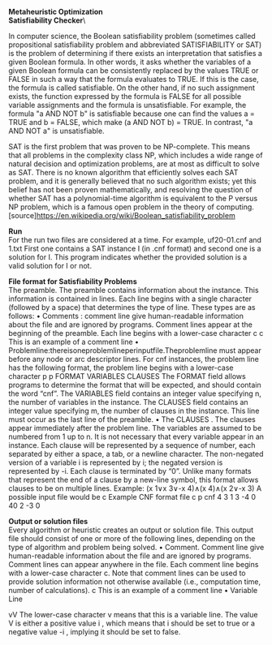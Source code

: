 **Metaheuristic Optimization**\
**Satisfiability Checker**\

In computer science, the Boolean satisfiability problem (sometimes called propositional satisfiability problem and abbreviated SATISFIABILITY or SAT) is the problem of determining if there exists an interpretation that satisfies a given Boolean formula. In other words, it asks whether the variables of a given Boolean formula can be consistently replaced by the values TRUE or FALSE in such a way that the formula evaluates to TRUE. If this is the case, the formula is called satisfiable. On the other hand, if no such assignment exists, the function expressed by the formula is FALSE for all possible variable assignments and the formula is unsatisfiable. For example, the formula "a AND NOT b" is satisfiable because one can find the values a = TRUE and b = FALSE, which make (a AND NOT b) = TRUE. In contrast, "a AND NOT a" is unsatisfiable.

SAT is the first problem that was proven to be NP-complete. This means that all problems in the complexity class NP, which includes a wide range of natural decision and optimization problems, are at most as difficult to solve as SAT. There is no known algorithm that efficiently solves each SAT problem, and it is generally believed that no such algorithm exists; yet this belief has not been proven mathematically, and resolving the question of whether SAT has a polynomial-time algorithm is equivalent to the P versus NP problem, which is a famous open problem in the theory of computing.
[source]https://en.wikipedia.org/wiki/Boolean_satisfiability_problem

**Run**\
For the run two files are considered at a time. For example, uf20-01.cnf and 1.txt
First one contains a SAT instance I (in .cnf format) and second one is a solution for I. 
This program indicates whether the provided solution is a valid solution for I or not.


**File format for Satisfiability Problems**\
The preamble. The preamble contains information about the instance. This information is contained in lines. Each line begins with a single character (followed by a space) that determines the type of line. These types are as follows:
• Comments : comment line give human-readable information about the file and are ignored by programs. Comment lines appear at the beginning of the preamble. Each line begins with a lower-case character c
c This is an example of a comment line
• Problemline:thereisoneproblemlineperinputfile.Theproblemline must appear before any node or arc descriptor lines. For cnf instances, the problem line has the following format, the problem line begins with a lower-case character p
p FORMAT VARIABLES CLAUSES
The FORMAT field allows programs to determine the format that will be expected, and should contain the word “cnf”. The VARIABLES field contains an integer value specifying n, the number of variables in the instance. The CLAUSES field contains an integer value specifying m, the number of clauses in the instance. This line must occur as the last line of the preamble.
• The CLAUSES . The clauses appear immediately after the problem line. The variables are assumed to be numbered from 1 up to n. It is not necessary that every variable appear in an instance. Each clause will be represented by a sequence of number, each separated by either a space, a tab, or a newline character. The non-negated version of a variable i is represented by i; the negated version is represented
by -i.
Each clause is terminated by “0”. Unlike many formats that represent the end of a clause by a new-line symbol, this format allows clauses to be on multiple lines.
Example: (x 1∨x 3∨-x 4)∧(x 4)∧(x 2∨-x 3)
A possible input file would be
c Example CNF format file c
p cnf 4 3
1 3 -4 0 40
2 -3 0

**Output or solution files**\
Every algorithm or heuristic creates an output or solution file. This output file should consist of one or more of the following lines, depending on the type of algorithm and problem being solved.
• Comment. Comment line give human-readable information about the file and are ignored by programs. Comment lines can appear anywhere in the file. Each comment line begins with a lower-case character c. Note that comment lines can be used to provide solution information not otherwise available (i.e., computation time, number of calculations). 
c This is an example of a comment line 
• Variable Line 

vV
The lower-case character v means that this is a variable line. The value V is either a positive value i , which means that i should be set to true or a negative value -i , implying it should be set to false. 
